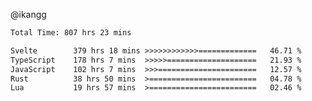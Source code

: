 @ikangg
<!--START_SECTION:waka-->

```txt
Total Time: 807 hrs 23 mins

Svelte        379 hrs 18 mins >>>>>>>>>>>>=============   46.71 %
TypeScript    178 hrs 7 mins  >>>>>====================   21.93 %
JavaScript    102 hrs 7 mins  >>>======================   12.57 %
Rust          38 hrs 50 mins  >========================   04.78 %
Lua           19 hrs 57 mins  >========================   02.46 %
```

<!--END_SECTION:waka-->
